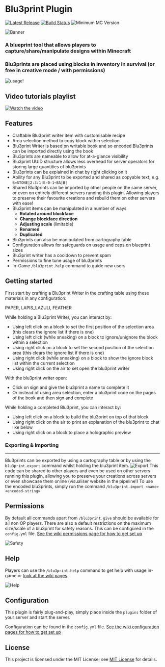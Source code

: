 # Blu3print Plugin

[![Latest Release](https://img.shields.io/github/v/release/bl3rune/Blu3Prints-Plugin)](https://github.com/bl3rune/Blu3Prints-Plugin/releases)
[![Build Status](https://github.com/bl3rune/Blu3Prints-Plugin/actions/workflows/build.yml/badge.svg?branch=main)](https://github.com/bl3rune/Blu3Prints-Plugin/actions)
![Minimum MC Version](https://img.shields.io/badge/Spigot_Versions-v1.18_--_v1.21.5-orange)

![Banner](/images/Banner.png "Banner")
### **A blueprint tool that allows players to capture/share/manipulate designs within Minecraft** 
### Blu3prints are placed using blocks in inventory in survival (or free in creative mode / with permissions)


![usage!](/images/Blu3print.gif "Usage")

## Video tutorials playlist
[![Watch the video](https://img.youtube.com/vi/iNgYVwC9tRA/maxresdefault.jpg)](https://www.youtube.com/watch?v=iNgYVwC9tRA&list=PLAnUQqo3m_n1ULxKJXg3neW2GYDa3U3Sj)

## Features
- Craftable Blu3print writer item with customisable recipe
- Area selection method to copy block within selection
- Blu3print Writer is based on writable book and so encoded Blu3prints can be imported directly using the book
- Blu3prints are nameable to allow for at-a-glance visibility
- Blu3print UUID structure allows less overhead for server operators for storing large quantities of blu3prints
- Blu3prints can be explained in chat by right clicking on it
- Ability for any Blu3print to be exported and shared as copyable text; e.g.  `B=STONE|2:3:1|E-0-1~BA|B|`
- Shared Blu3prints can be imported by other people on the same server, or even on entirely different servers running this plugin. Allowing players to preserve their favourite creations and rebuild them on other servers with ease!
- Blu3print items can be manipulated in a number of ways
    - **Rotated around blockface**
    - **Change blockface direction**
    - **Adjusting scale** (limitable)
    - **Renamed**
    - **Duplicated**
- Blu3prints can also be manipulated from cartography table
- Configuration allows for safeguards on usage and caps on blueprint sizes
- Blu3print writer has a cooldown to prevent spam
- Permissions to fine tune usage of blu3prints
- In-Game `/blu3print.help` command to guide new users

## Getting started

First start by crafting a Blu3print Writer in the crafting table using these materials in any configuration:

PAPER, LAPIS_LAZULI, FEATHER

While holding a Blu3print Writer, you can interact by:
- Using left click on a block to set the first position of the selection area (this clears the ignore list if there is one)
- Using left click (while sneaking) on a block to ignore/unignore the block within a selection
- Using right click on a block to set the second position of the selection area (this clears the ignore list if there is one)
- Using right click (while sneaking) on a block to show the ignore block list within the current selection
- Using right click on the air to set open the blu3print writer

With the blu3print writer open:
- Click on sign and give the blu3print a name to complete it
- Or instead of using area selection, enter a blu3print code on the pages of the book and then sign and complete

While holding a completed Blu3print, you can interact by:
- Using left click on a block to build the blu3print on top of that block
- Using right click on the air to print an explanation of the blu3print to chat like below
- Using right click on a block to place a holographic preview


### Exporting & Importing
------
Blu3prints can be exported by using a cartography table or by using the `blu3print.export` command whilst holding the blu3print item.
![Export](/images/Export.png "Export")
This code can be shared to other players and even be used on other servers running this plugin, allowing you to preserve your creations across servers or even showcase them online (visualiser website in the pipeline!)
To use the encoded blu3prints, simply run the command `/blu3print.import <name> <encoded-string>`


## Permissions
By default all commands apart from `/blu3print.give` should be available for all non OP players.
There are also a default restrictions on the maximum size/scale of a blu3print for safety reasons. This can be configured in the `config.yml` file. [See the wiki permissions page for how to get set up](https://github.com/bl3rune/Blu3Prints-Plugin/wiki/Permissions)

![Safety](/images/Safety.png "Safety")




## Help
Players can use the `/blu3print.help` command to get help with usage in-game or [look at the wiki pages](https://github.com/bl3rune/Blu3Prints-Plugin/wiki)

![Help](/images/Help.png "Help")


## Configuration
This plugin is fairly plug-and-play, simply place inside the `plugins` folder of your server and start 
the server. 

Configuration can be found in the `config.yml` file. [See the wiki configuration pages for how to get set up](https://github.com/bl3rune/Blu3Prints-Plugin/wiki/Configuration)


## License
This project is licensed under the MIT License; 
see [MIT License](MIT.md) for details.